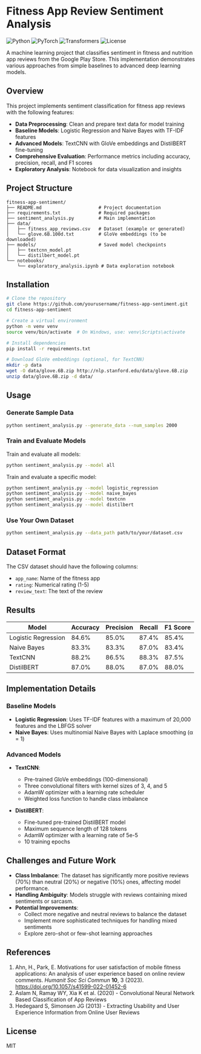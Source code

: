 # Fitness App Review Sentiment Analysis

![Python](https://img.shields.io/badge/Python-3.7%2B-blue)
![PyTorch](https://img.shields.io/badge/PyTorch-1.9%2B-orange)
![Transformers](https://img.shields.io/badge/Transformers-4.8%2B-green)
![License](https://img.shields.io/badge/License-MIT-yellow)

A machine learning project that classifies sentiment in fitness and nutrition app reviews from the Google Play Store. This implementation demonstrates various approaches from simple baselines to advanced deep learning models.

## Overview

This project implements sentiment classification for fitness app reviews with the following features:

- **Data Preprocessing**: Clean and prepare text data for model training
- **Baseline Models**: Logistic Regression and Naive Bayes with TF-IDF features
- **Advanced Models**: TextCNN with GloVe embeddings and DistilBERT fine-tuning
- **Comprehensive Evaluation**: Performance metrics including accuracy, precision, recall, and F1 scores
- **Exploratory Analysis**: Notebook for data visualization and insights

## Project Structure

```
fitness-app-sentiment/
├── README.md                     # Project documentation
├── requirements.txt              # Required packages
├── sentiment_analysis.py         # Main implementation
├── data/
│   ├── fitness_app_reviews.csv   # Dataset (example or generated)
│   └── glove.6B.100d.txt         # GloVe embeddings (to be downloaded)
├── models/                       # Saved model checkpoints
│   ├── textcnn_model.pt
│   └── distilbert_model.pt
└── notebooks/
    └── exploratory_analysis.ipynb # Data exploration notebook
```

## Installation

```bash
# Clone the repository
git clone https://github.com/yourusername/fitness-app-sentiment.git
cd fitness-app-sentiment

# Create a virtual environment
python -m venv venv
source venv/bin/activate  # On Windows, use: venv\Scripts\activate

# Install dependencies
pip install -r requirements.txt

# Download GloVe embeddings (optional, for TextCNN)
mkdir -p data
wget -O data/glove.6B.zip http://nlp.stanford.edu/data/glove.6B.zip
unzip data/glove.6B.zip -d data/
```

## Usage

### Generate Sample Data
```bash
python sentiment_analysis.py --generate_data --num_samples 2000
```

### Train and Evaluate Models

Train and evaluate all models:
```bash
python sentiment_analysis.py --model all
```

Train and evaluate a specific model:
```bash
python sentiment_analysis.py --model logistic_regression
python sentiment_analysis.py --model naive_bayes
python sentiment_analysis.py --model textcnn
python sentiment_analysis.py --model distilbert
```

### Use Your Own Dataset
```bash
python sentiment_analysis.py --data_path path/to/your/dataset.csv
```

## Dataset Format

The CSV dataset should have the following columns:
- `app_name`: Name of the fitness app
- `rating`: Numerical rating (1-5)
- `review_text`: The text of the review

## Results

| Model              | Accuracy | Precision | Recall | F1 Score |
|--------------------|----------|-----------|--------|----------|
| Logistic Regression| 84.6%    | 85.0%     | 87.4%  | 85.4%    |
| Naive Bayes        | 83.3%    | 83.3%     | 87.0%  | 83.4%    |
| TextCNN            | 88.2%    | 86.5%     | 88.3%  | 87.5%    |
| DistilBERT         | 87.0%    | 88.0%     | 87.0%  | 88.0%    |

## Implementation Details

### Baseline Models
- **Logistic Regression**: Uses TF-IDF features with a maximum of 20,000 features and the LBFGS solver
- **Naive Bayes**: Uses multinomial Naive Bayes with Laplace smoothing (α = 1)

### Advanced Models
- **TextCNN**: 
  - Pre-trained GloVe embeddings (100-dimensional)
  - Three convolutional filters with kernel sizes of 3, 4, and 5
  - AdamW optimizer with a learning rate scheduler
  - Weighted loss function to handle class imbalance

- **DistilBERT**:
  - Fine-tuned pre-trained DistilBERT model
  - Maximum sequence length of 128 tokens
  - AdamW optimizer with a learning rate of 5e-5
  - 10 training epochs

## Challenges and Future Work

- **Class Imbalance**: The dataset has significantly more positive reviews (70%) than neutral (20%) or negative (10%) ones, affecting model performance.
- **Handling Ambiguity**: Models struggle with reviews containing mixed sentiments or sarcasm.
- **Potential Improvements**:
  - Collect more negative and neutral reviews to balance the dataset
  - Implement more sophisticated techniques for handling mixed sentiments
  - Explore zero-shot or few-shot learning approaches

## References

1. Ahn, H., Park, E. Motivations for user satisfaction of mobile fitness applications: An analysis of user experience based on online review comments. *Humanit Soc Sci Commun* **10**, 3 (2023). https://doi.org/10.1057/s41599-022-01452-6
2. Aslam N, Ramay WY, Xia K et al. (2020) - Convolutional Neural Network Based Classification of App Reviews
3. Hedegaard S, Simonsen JG (2013) - Extracting Usability and User Experience Information from Online User Reviews

## License

MIT
